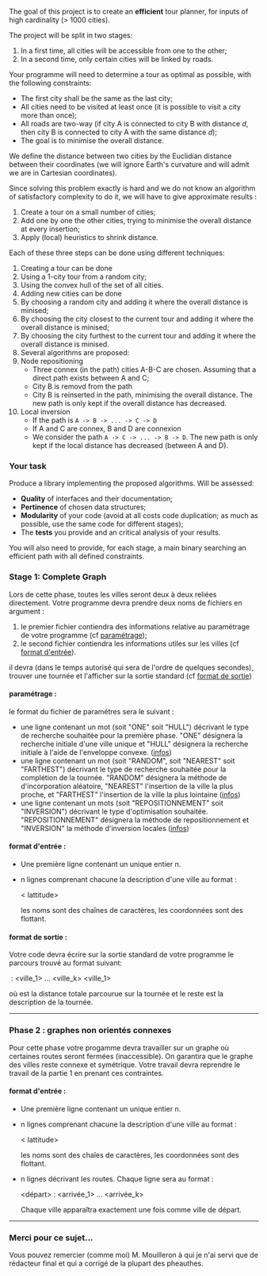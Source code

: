 The goal of this project is to create an **efficient** tour planner, for inputs of high cardinality (> 1000 cities).

The project will be split in two stages:

1. In a first time, all cities will be accessible from one to the other;
2. In a second time, only certain cities will be linked by roads.

Your programme will need to determine a tour as optimal as possible, with the following constraints:

* The first city shall be the same as the last city;
* All cities need to be visited at least once (it is possible to visit a city more than once);
* All roads are two-way (if city A is connected to city B with distance *d*, then city B is connected to city A with the same distance *d*);
* The goal is to minimise the overall distance.

We define the distance between two cities by the Euclidian distance between their coordinates (we will ignore Earth's curvature and will admit we are in Cartesian coordinates).

Since solving this problem exactly is hard and we do not know an algorithm of satisfactory complexity to do it, we will have to give approximate results :

1. Create a tour on a small number of cities;
2. Add one by one the other cities, trying to minimise the overall distance at every insertion;
3. Apply (local) heuristics to shrink distance.

Each of these three steps can be done using different techniques:

1. Creating a tour can be done
  1. Using a 1-city tour from a random city;
  2. Using the convex hull of the set of all cities.
2. Adding new cities can be done
  1. By choosing a random city and adding it where the overall distance is minised;
  2. By choosing the city closest to the current tour and adding it where the overall distance is minised;
  3. By choosing the city furthest to the current tour and adding it where the overall distance is minised.
3. Several algorithms are proposed:
  1. Node repositioning
     * Three connex (in the path) cities A-B-C are chosen. Assuming that a direct path exists between A and C;
     * City B is removd from the path
     * City B is reinserted in the path, minimising the overall distance. The new path is only kept if the overall distance has decreased.
  2. Local inversion
     * If the path is `A -> B -> ... -> C -> D`
     * If A and C are connex, B and D are connexion
     * We consider the path `A -> C -> ... -> B -> D`. The new path is only kept if the local distance has decreased (between A and D).

### Your task

Produce a library implementing the proposed algorithms. Will be assessed:
* **Quality** of interfaces and their documentation;
* **Pertinence** of chosen data structures;
* **Modularity** of your code (avoid at all costs code duplication; as much as possible, use the same code for different stages);
* The **tests** you provide and an critical analysis of your results.

You will also need to provide, for each stage, a main binary searching an efficient path with all defined constraints.

### Stage 1: Complete Graph 

Lors de cette phase, toutes les villes seront deux à deux reliées directement. Votre programme devra prendre deux noms de fichiers en argument :

1.  le premier fichier contiendra des informations relative au paramétrage de votre programme (cf [paramétrage](#params));
2.  le second fichier contiendra les informations utiles sur les villes (cf [format d'entrée](#format-entree)).

il devra (dans le temps autorisé qui sera de l'ordre de quelques secondes), trouver une tournée et l'afficher sur la sortie standard (cf [format de sortie](#format-sortie))

#### paramétrage :

le format du fichier de paramétres sera le suivant :

*   une ligne contenant un mot (soit "ONE" soit "HULL") décrivant le type de recherche souhaitée pour la première phase. "ONE" désignera la recherche initiale d'une ville unique et "HULL" désignera la recherche initiale à l'aide de l'enveloppe convexe. ([infos](#phase-1))
*   une ligne contenant un mot (soit "RANDOM", soit "NEAREST" soit "FARTHEST") décrivant le type de recherche souhaitée pour la complétion de la tournée. "RANDOM" désignera la méthode de d'incorporation aléatoire, "NEAREST" l'insertion de la ville la plus proche, et "FARTHEST" l'insertion de la ville la plus lointaine ([infos](#phase-2))
*   une ligne contenant un mots (soit "REPOSITIONNEMENT" soit "INVERSION") décrivant le type d'optimisation souhaitée. "REPOSITIONNEMENT" désignera la méthode de repositionnement et "INVERSION" la méthode d'inversion locales ([infos](#phase-3))

#### format d'entrée :

*   Une première ligne contenant un unique entier n.
*   n lignes comprenant chacune la description d'une ville au format :
    
    <nom de la ville> <longitude > < lattitude>
    
    les noms sont des chaînes de caractères, les coordonnées sont des flottant.

#### format de sortie :

Votre code devra écrire sur la sortie standard de votre programme le parcours trouvé au format suivant:

<distance> : <ville\_1> ... <ville\_k> <ville\_1>

où <distance> est la distance totale parcourue sur la tournée et le reste est la description de la tournée.

* * *

### Phase 2 : graphes non orientés connexes

Pour cette phase votre progamme devra travailler sur un graphe où certaines routes seront fermées (inaccessible). On garantira que le graphe des villes reste connexe et symétrique. Votre travail devra reprendre le travail de la partie 1 en prenant ces contraintes.

#### format d'entrée :

*   Une première ligne contenant un unique entier n.
*   n lignes comprenant chacune la description d'une ville au format :
    
    <nom de la ville> <longitude > < lattitude>
    
    les noms sont des chaîes de caractères, les coordonnées sont des flottant.
*   n lignes décrivant les routes. Chaque ligne sera au format :
    
    <départ> : <arrivée\_1> ... <arrivée\_k>
    
    Chaque ville apparaîtra exactement une fois comme ville de départ.

* * *

### Merci pour ce sujet...

Vous pouvez remercier (comme moi) M. Mouilleron à qui je n'ai servi que de rédacteur final et qui a corrigé de la plupart des pheauthes.
